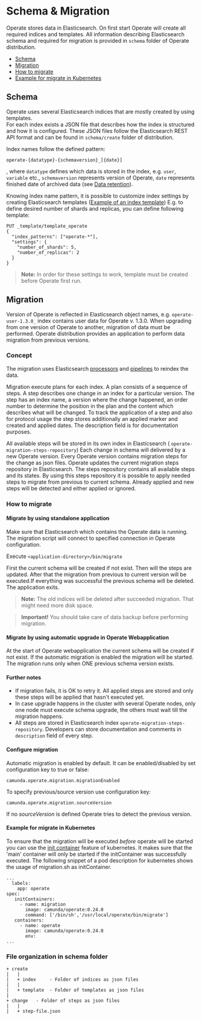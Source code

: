 # Schema & Migration

Operate stores data in Elasticsearch. On first start Operate will create all required indices and templates.
All information describing Elasticsearch schema and required for migration is provided in `schema` folder of Operate distribution. 

* [Schema](#schema)
* [Migration](#migration)
* [How to migrate](#how-to-migrate)
* [Example for migrate in Kubernetes](#example-for-migrate-in-kubernetes)

## Schema

Operate uses several Elasticsearch indices that are mostly created by using templates.  
For each index exists a JSON file that describes how the index is structured and how it is configured. These JSON files
follow the Elasticsearch REST API format and can be found in `schema/create` folder of distribution. 

Index names follow the defined pattern:
```
operate-{datatype}-{schemaversion}_[{date}]

```
, where `datatype` defines which data is stored in the index, e.g. `user`, `variable` etc.,
`schemaversion` represents version of Operate,
`date` represents finished date of archived data (see [Data retention](data-retention.md)).

Knowing index name pattern, it is possible to customize index settings by creating Elasticsearch templates ([Example of an index template](https://www.elastic.co/guide/en/elasticsearch/reference/6.8/indices-templates.html))
E.g. to define desired number of shards and replicas, you can define following template:
```
PUT _template/template_operate
{
  "index_patterns": ["operate-*"],
  "settings": {
    "number_of_shards": 5,
    "number_of_replicas": 2
  }
}
```

> **Note:** In order for these settings to work, template must be created before Operate first run.

## Migration

Version of Operate is reflected in Elasticsearch object names, e.g. `operate-user-1.3.0_` index contains user data for Operate v. 1.3.0. When upgrading from one 
version of Operate to another, migration of data must be performed. Operate distribution provides an application to perform data migration from previous versions. 


### Concept
The migration uses Elasticsearch [processors](https://www.elastic.co/guide/en/elasticsearch/reference/6.8/ingest-processors.html) and [pipelines](https://www.elastic.co/guide/en/elasticsearch/reference/6.8/pipeline.html) to reindex the data. 

Migration execute plans for each index. A plan consists of a sequence of steps.
A step describes one change in an index for a particular version. 
The step has an index name, a version where the change happened, an order number to determine the position in the plan and the content which describes what will be changed.
To track the application of a step and also for protocol usage the step stores additionally an applied marker and created and applied dates.
The description field is for documentation purposes.

All available steps will be stored in its own index in Elasticsearch ( `operate-migration-steps-repository`) Each change in schema will delivered by a new Operate version. Every Operate version contains migration steps for the change as json files. Operate updates the current migration steps repository in Elasticsearch. The steps repository contains all available steps and its states.
By using this steps repository it is possible to apply needed steps to migrate from previous to current schema. Already applied and new steps will be detected and either applied
or ignored.

### How to migrate 

#### Migrate by using standalone application

Make sure that Elasticsearch which contains the Operate data is running. The migration script will connect to specified connection in Operate configuration.

Execute ```<application-directory>/bin/migrate```

First the current schema will be created if not exist. Then will the steps are updated. After that the migration from previous to current version will be executed.If everything was successful the previous schema will be deleted. 
The application exits.


> **Note:** The old indices will be deleted after succeeded migration. That might need more disk space.

> **Important!** You should take care of data backup before performing migration.

#### Migrate by using automatic upgrade in Operate Webapplication

At the start of Operate webapplication the current schema will be created if not exist. If the automatic migration is enabled the migration will be started.
The migration runs only when ONE previous schema version exists. 

#### Further notes

* If migration fails, it is OK to retry it. All applied steps are stored and only these steps will be applied that hasn't executed yet.
* In case upgrade happens in the cluster with several Operate nodes, only one node must execute schema upgrade, the others must wait till the migration happens.
* All steps are stored in Elasticsearch index `operate-migration-steps-repository`. Developers can store documentation and comments in `description` field of every step.

#### Configure migration

Automatic migration is enabled by default.
It can be enabled/disabled by set configuration key to true or false:

`camunda.operate.migration.migrationEnabled` 

To specify previous/source version use configuration key:

 `camunda.operate.migration.sourceVersion` 

If no *sourceVersion* is defined Operate tries to detect the previous version.


#### Example for migrate in Kubernetes

To ensure that the migration will be executed *before* operate will be started you can use
the [init container](https://kubernetes.io/docs/concepts/workloads/pods/init-containers/) feature of kubernetes. It makes sure that the 'main' container will only be started
if the initContainer was successfully executed. 
The following snippet of a pod description for kubernetes shows the usage of migration.sh as initContainer.

```
...
  labels:
    app: operate
spec:
   initContainers:
     - name: migration
       image: camunda/operate:0.24.0
       command: ['/bin/sh','/usr/local/operate/bin/migrate']
   containers:
     - name: operate
       image: camunda/operate:0.24.0
       env:
...
```


### File organization in schema folder

```
+ create
|   |
|   + index     - Folder of indices as json files
|   |
|   + template  - Folder of templates as json files
|   
+ change   - Folder of steps as json files
|   |
|   + step-file.json

``` 
